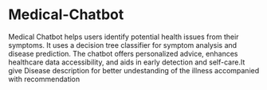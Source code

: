 # Medical-Chatbot
Medical Chatbot helps users identify potential health issues from their symptoms. It uses a decision tree classifier for symptom analysis and disease prediction. The chatbot offers personalized advice, enhances healthcare data accessibility, and aids in early detection and self-care.It give Disease description for better undestanding of the illness accompanied with recommendation


